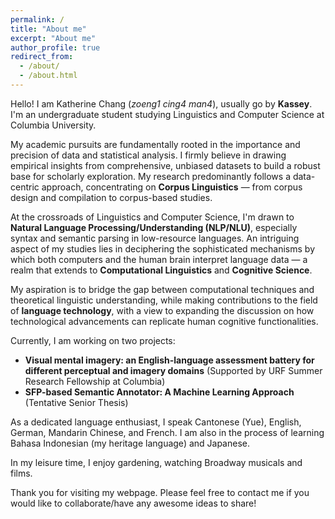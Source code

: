 ```yaml
---
permalink: /
title: "About me"
excerpt: "About me"
author_profile: true
redirect_from: 
  - /about/
  - /about.html
---
```

Hello! I am Katherine Chang (*zoeng1 cing4 man4*), usually go by **Kassey**. I'm an undergraduate student studying Linguistics and Computer Science at Columbia University.


My academic pursuits are fundamentally rooted in the importance and precision of data and statistical analysis. I firmly believe in drawing empirical insights from comprehensive, unbiased datasets to build a robust base for scholarly exploration. My research predominantly follows a data-centric approach, concentrating on **Corpus Linguistics** — from corpus design and compilation to corpus-based studies.

At the crossroads of Linguistics and Computer Science, I'm drawn to **Natural Language Processing/Understanding (NLP/NLU)**, especially syntax and semantic parsing in low-resource languages. An intriguing aspect of my studies lies in deciphering the sophisticated mechanisms by which both computers and the human brain interpret language data — a realm that extends to **Computational Linguistics** and **Cognitive Science**. 

My aspiration is to bridge the gap between computational techniques and theoretical linguistic understanding, while making contributions to the field of **language technology**, with a view to expanding the discussion on how technological advancements can replicate human cognitive functionalities.

Currently, I am working on two projects:
* **Visual mental imagery: an English-language assessment battery for different perceptual and imagery domains** (Supported by URF Summer Research Fellowship at Columbia)
* **SFP-based Semantic Annotator: A Machine Learning Approach** (Tentative Senior Thesis)


As a dedicated language enthusiast, I speak Cantonese (Yue), English, German, Mandarin Chinese, and French. I am also in the process of learning Bahasa Indonesian (my heritage language) and Japanese.

In my leisure time, I enjoy gardening, watching Broadway musicals and films.

Thank you for visiting my webpage. Please feel free to contact me if you would like to collaborate/have any awesome ideas to share!

